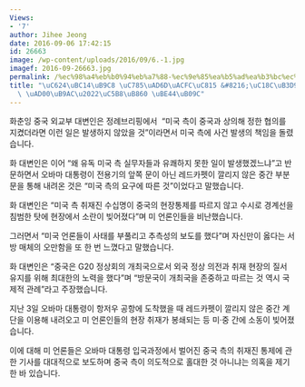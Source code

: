 ```yaml
---
Views:
- '7'
author: Jihee Jeong
date: 2016-09-06 17:42:15
id: 26663
image: /wp-content/uploads/2016/09/6.-1.jpg
imagef: 2016-09-26663.jpg
permalink: /%ec%98%a4%eb%b0%94%eb%a7%88-%ec%9e%85%ea%b5%ad%ea%b3%bc%ec%a0%95-%ec%86%8c%eb%8f%99%ec%97%90-%ea%b4%80%eb%a6%ac%e2%80%a2%ec%96%b8%eb%a1%a0-%eb%b9%84%eb%82%9c/
title: "\uC624\uBC14\uB9C8 \uC785\uAD6D\uACFC\uC815 &#8216;\uC18C\uB3D9&#8217;\uC5D0\
  \ \uAD00\uB9AC\u2022\uC5B8\uB860 \uBE44\uB09C"
---
```


화춘잉 중국 외교부 대변인은 정례브리핑에서  &#8220;미국 측이 중국과 상의해 정한 협의를 지켰더라면 이런 일은 발생하지 않았을 것&#8221;이라면서 미국 측에 사건 발생의 책임을 돌렸습니다.

화 대변인은 이어 &#8220;왜 유독 미국 측 실무자들과 유쾌하지 못한 일이 발생했겠느냐&#8221;고 반문하면서 오바마 대통령이 전용기의 앞쪽 문이 아닌 레드카펫이 깔리지 않은 중간 부분 문을 통해 내려온 것은 &#8220;미국 측의 요구에 따른 것&#8221;이었다고 말했습니다.

화 대변인은 &#8220;미국 측 취재진 수십명이 중국의 현장통제를 따르지 않고 수시로 경계선을 침범한 탓에 현장에서 소란이 빚어졌다&#8221;며 미 언론인들을 비난했습니다.

그러면서 &#8220;미국 언론들이 사태를 부풀리고 추측성의 보도를 했다&#8221;며 자신만이 옳다는 서방 매체의 오만함을 또 한 번 느꼈다고 말했습니다.

화 대변인은 &#8220;중국은 G20 정상회의 개최국으로서 외국 정상 의전과 취재 현장의 질서 유지를 위해 최대한의 노력을 했다&#8221;며 &#8220;방문국이 개최국을 존중하고 따르는 것 역시 국제적 관례&#8221;라고 주장했습니다.

지난 3일 오바마 대통령이 항저우 공항에 도착했을 때 레드카펫이 깔리지 않은 중간 계단을 이용해 내려오고 미 언론인들의 현장 취재가 봉쇄되는 등 미·중 간에 소동이 빚어졌습니다.

이에 대해 미 언론들은 오바마 대통령 입국과정에서 벌어진 중국 측의 취재진 통제에 관한 기사를 대대적으로 보도하며 중국 측이 의도적으로 홀대한 것 아니냐는 의혹을 제기한 바 있습니다.